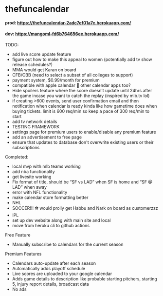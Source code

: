 # thefuncalendar

#### prod: https://thefuncalendar-2adc7ef01a7c.herokuapp.com/
#### dev: https://mangoml-fd6b764656ee.herokuapp.com/


TODO:
- add live score update feature
- figure out how to make this appeal to women (potentially add tv show release schedules?)
- MMA would get Karan on board 
- CFB/CBB (need to select a subset of all colleges to support)
- payment system, $0.99/month for premium
- compatible with apple calendar 👀 other calendar apps too?
- Hide spoilers feature where the score doesn’t update until 24hrs after the game incase you want to catch the replay (inspired by mlb.tv lol)
- if creating >600 events, send user confirmation email and then notification when calendar is ready kinda like how gametime does when buying tickets. limit is 600 req/min so keep a pace of 300 req/min to start
- add tv network details 
- TESTING FRAMEWORK
- settings page for premium users to enable/disable any premium feature
- add an advertisement to free page
- ensure that updates to database don't overwrite existing users or their subscriptions


Completed:
- local mvp with mlb teams working
- add nba functionality
- get livesite working
- Fix format of title, should be “SF vs LAD” when SF is home and “SF @ LAD” when away
- error with NFL functionality
- make calendar store formatting better
- NHL
- SOCCER!!! ⚽️ would prolly get Habbu and Nark on board as customerzzz
- IPL
- set up dev website along with main site and local
- move from heroku cli to github actions


Free Feature
- Manually subscribe to calendars for the current season


Premium Features
- Calendars auto-update after each season
- Automatically adds playoff schedule
- Live scores are uploaded to your google calendar
- Adds game details to description like probable starting pitchers, starting 5, injury report details, broadcast data
- No ads